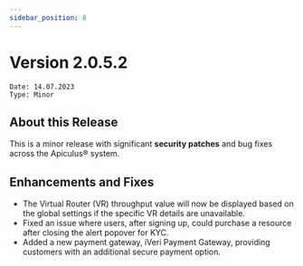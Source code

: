 ```yaml
---
sidebar_position: 8
---
```

# Version 2.0.5.2
```
Date: 14.07.2023
Type: Minor
```

## About this Release

This is a minor release with significant **security patches** and bug fixes across the Apiculus® system.

## Enhancements and Fixes

- The Virtual Router (VR) throughput value will now be displayed based on the global settings if the specific VR details are unavailable.
- Fixed an issue where users, after signing up, could purchase a resource after closing the alert popover for KYC.
- Added a new payment gateway, iVeri Payment Gateway, providing customers with an additional secure payment option.





